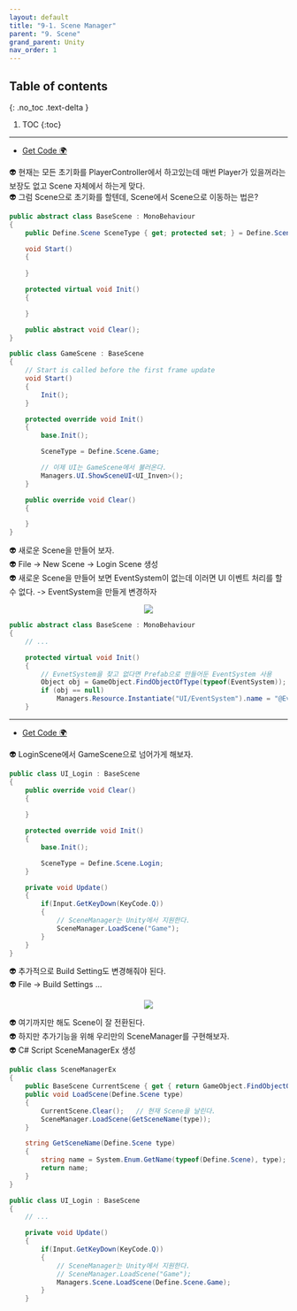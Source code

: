 ```yaml
---
layout: default
title: "9-1. Scene Manager"
parent: "9. Scene"
grand_parent: Unity
nav_order: 1
---
```


## Table of contents
{: .no_toc .text-delta }

1. TOC
{:toc}

---

* [Get Code 🌍](https://github.com/EasyCoding-7/unity_tutorials/tree/9.1.1)

👽 현재는 모든 초기화를 PlayerController에서 하고있는데 매번 Player가 있을꺼라는 보장도 없고 Scene 자체에서 하는게 맞다.<br>
👽 그럼 Scene으로 초기화를 할텐데, Scene에서 Scene으로 이동하는 법은? <br>

```csharp
public abstract class BaseScene : MonoBehaviour
{
    public Define.Scene SceneType { get; protected set; } = Define.Scene.Unkown;

    void Start()
    {
        
    }

    protected virtual void Init()
    {

    }

    public abstract void Clear();
}
```

```csharp
public class GameScene : BaseScene
{
    // Start is called before the first frame update
    void Start()
    {
        Init();
    }

    protected override void Init()
    {
        base.Init();

        SceneType = Define.Scene.Game;

        // 이제 UI는 GameScene에서 불러온다.
        Managers.UI.ShowSceneUI<UI_Inven>();
    }

    public override void Clear()
    {

    }
}
```

👽 새로운 Scene을 만들어 보자.<br>
👽 File -> New Scene -> Login Scene 생성<br>
👽 새로운 Scene을 만들어 보면 EventSystem이 없는데 이러면 UI 이벤트 처리를 할 수 없다. -> EventSystem을 만들게 변경하자

<p align="center">
  <img src="https://taehyungs-programming-blog.github.io/blog/assets/images/csharp/unity/unity-9-1-1.png"/>
</p>

```csharp
public abstract class BaseScene : MonoBehaviour
{
    // ...

    protected virtual void Init()
    {
        // EvnetSystem을 찾고 없다면 Prefab으로 만들어둔 EventSystem 사용
        Object obj = GameObject.FindObjectOfType(typeof(EventSystem));
        if (obj == null)
            Managers.Resource.Instantiate("UI/EventSystem").name = "@EventSystem";
    }
```

---

* [Get Code 🌍](https://github.com/EasyCoding-7/unity_tutorials/tree/9.1.2)

👽 LoginScene에서 GameScene으로 넘어가게 해보자.

```csharp
public class UI_Login : BaseScene
{
    public override void Clear()
    {
        
    }

    protected override void Init()
    {
        base.Init();

        SceneType = Define.Scene.Login;
    }

    private void Update()
    {
        if(Input.GetKeyDown(KeyCode.Q))
        {
            // SceneManager는 Unity에서 지원한다.
            SceneManager.LoadScene("Game");
        }
    }
}
```

👽 추가적으로 Build Setting도 변경해줘야 된다.<br>
👽 File -> Build Settings ...

<p align="center">
  <img src="https://taehyungs-programming-blog.github.io/blog/assets/images/csharp/unity/unity-9-1-2.png"/>
</p>

👽 여기까지만 해도 Scene이 잘 전환된다.<br>
👽 하지만 추가기능을 위해 우리만의 SceneManager를 구현해보자.<br>
👽 C# Script SceneManagerEx 생성

```csharp
public class SceneManagerEx
{
    public BaseScene CurrentScene { get { return GameObject.FindObjectOfType<BaseScene>(); } }
    public void LoadScene(Define.Scene type)
    {
        CurrentScene.Clear();   // 현재 Scene을 날린다.
        SceneManager.LoadScene(GetSceneName(type));
    }

    string GetSceneName(Define.Scene type)
    {
        string name = System.Enum.GetName(typeof(Define.Scene), type);
        return name;
    }
}
```

```csharp
public class UI_Login : BaseScene
{
    // ...

    private void Update()
    {
        if(Input.GetKeyDown(KeyCode.Q))
        {
            // SceneManager는 Unity에서 지원한다.
            // SceneManager.LoadScene("Game");
            Managers.Scene.LoadScene(Define.Scene.Game);
        }
    }
```
